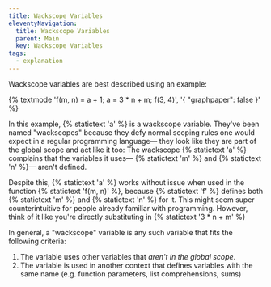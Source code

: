 ```yaml
---
title: Wackscope Variables
eleventyNavigation:
  title: Wackscope Variables
  parent: Main
  key: Wackscope Variables
tags:
  - explanation
---
```


Wackscope variables are best described using an example:

{% textmode 'f(m, n) = a + 1; a = 3 * n + m; f(3, 4)', '{ "graphpaper": false }' %}

In this example, {% statictext 'a' %} is a wackscope variable. They've been named "wackscopes" because they defy normal scoping rules one would expect in a regular programming language&mdash; they look like they are part of the global scope and act like it too: The wackscope {% statictext 'a' %} complains that the variables it uses&mdash; {% statictext 'm' %} and {% statictext 'n' %}&mdash; aren't defined.

Despite this, {% statictext 'a' %} works without issue when used in the function {% statictext 'f(m, n)' %}, because {% statictext 'f' %} defines both {% statictext 'm' %} and {% statictext 'n' %} for it. This might seem super counterintuitive for people already familiar with programming. However, think of it like you're directly substituting in {% statictext '3 * n + m' %}

In general, a "wackscope" variable is any such variable that fits the following criteria:

1. The variable uses other variables that _aren't in the global scope_.
2. The variable is used in another context that defines variables with the same name (e.g. function parameters, list comprehensions, sums)
